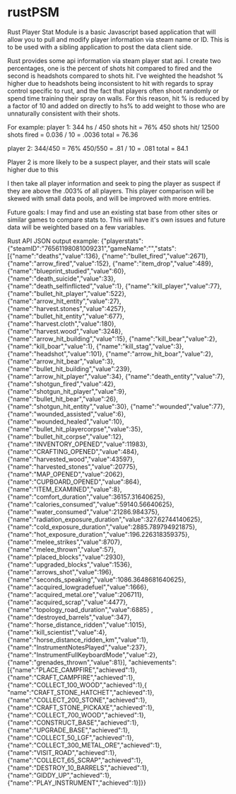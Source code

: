 # rustPSM
Rust Player Stat Module is a basic Javascript based application that will allow you to pull and modify player information via steam name or ID. This is to be used with a sibling application to post the data client side.

Rust provides some api information via steam player stat api. I create two percentages, one is the percent of shots hit compared to fired and the second is headshots compared to shots hit.
I've weighted the headshot % higher due to headshots being inconsistent to hit with regards to spray control specific to rust, and the fact that players often shoot randomly or spend
time training their spray on walls. For this reason, hit % is reduced by a factor of 10 and added on directly to hs% to add weight to those who are unnaturally consistent with their shots.

For example:
player 1:
344 hs / 450 shots hit = 76%
450 shots hit/ 12500 shots fired = 0.036 / 10 = .0036
total = 76.36

player 2:
344/450 = 76%
450/550 = .81 / 10 = .081
total = 84.1

Player 2 is more likely to be a suspect player, and their stats will scale higher due to this

I then take all player information and seek to ping the player as suspect if they are above the .003% of all players. This player comparison will be skewed with small data pools, and will be
improved with more entries.


Future goals: I may find and use an existing stat base from other sites or similar games to compare stats to. This will have it's own issues and future data will be weighted based on a few variables.



Rust API JSON output example:
{"playerstats":{"steamID":"76561198081009231","gameName":"","stats":
[{"name":"deaths","value":136},
{"name":"bullet_fired","value":2671},
{"name":"arrow_fired","value":152},
{"name":"item_drop","value":489},
{"name":"blueprint_studied","value":60},
{"name":"death_suicide","value":33},
{"name":"death_selfinflicted","value":1},
{"name":"kill_player","value":77},
{"name":"bullet_hit_player","value":522},
{"name":"arrow_hit_entity","value":27},
{"name":"harvest.stones","value":4257},
{"name":"bullet_hit_entity","value":677},
{"name":"harvest.cloth","value":180},
{"name":"harvest.wood","value":3248},
{"name":"arrow_hit_building","value":15},
{"name":"kill_bear","value":2},
{"name":"kill_boar","value":1},
{"name":"kill_stag","value":3},
{"name":"headshot","value":101},
{"name":"arrow_hit_boar","value":2},
{"name":"arrow_hit_bear","value":3},
{"name":"bullet_hit_building","value":239},
{"name":"arrow_hit_player","value":34},
{"name":"death_entity","value":7},
{"name":"shotgun_fired","value":42},
{"name":"shotgun_hit_player","value":9},
{"name":"bullet_hit_bear","value":26},
{"name":"shotgun_hit_entity","value":30},
{"name":"wounded","value":77},
{"name":"wounded_assisted","value":6},
{"name":"wounded_healed","value":10},
{"name":"bullet_hit_playercorpse","value":35},
{"name":"bullet_hit_corpse","value":12},
{"name":"INVENTORY_OPENED","value":11983},
{"name":"CRAFTING_OPENED","value":484},
{"name":"harvested_wood","value":43597},
{"name":"harvested_stones","value":20775},
{"name":"MAP_OPENED","value":2062},
{"name":"CUPBOARD_OPENED","value":864},
{"name":"ITEM_EXAMINED","value":8},
{"name":"comfort_duration","value":36157.31640625},
{"name":"calories_consumed","value":59140.56640625},
{"name":"water_consumed","value":21286.984375},
{"name":"radiation_exposure_duration","value":327.62744140625},
{"name":"cold_exposure_duration","value":2885.789794921875},
{"name":"hot_exposure_duration","value":196.226318359375},
{"name":"melee_strikes","value":8707},
{"name":"melee_thrown","value":57},
{"name":"placed_blocks","value":2930},
{"name":"upgraded_blocks","value":1536},
{"name":"arrows_shot","value":196},
{"name":"seconds_speaking","value":1086.3648681640625},
{"name":"acquired_lowgradefuel","value":1666},
{"name":"acquired_metal.ore","value":206711},
{"name":"acquired_scrap","value":4477},
{"name":"topology_road_duration","value":6885}
,{"name":"destroyed_barrels","value":347},
{"name":"horse_distance_ridden","value":1015},
{"name":"kill_scientist","value":4},
{"name":"horse_distance_ridden_km","value":1},
{"name":"InstrumentNotesPlayed","value":237},
{"name":"InstrumentFullKeyboardMode","value":2},
{"name":"grenades_thrown","value":81}],
"achievements":[{"name":"PLACE_CAMPFIRE","achieved":1},
{"name":"CRAFT_CAMPFIRE","achieved":1},
{"name":"COLLECT_100_WOOD","achieved":1},{
	"name":"CRAFT_STONE_HATCHET","achieved":1},
	{"name":"COLLECT_200_STONE","achieved":1},
	{"name":"CRAFT_STONE_PICKAXE","achieved":1},
	{"name":"COLLECT_700_WOOD","achieved":1},
	{"name":"CONSTRUCT_BASE","achieved":1},
	{"name":"UPGRADE_BASE","achieved":1},
	{"name":"COLLECT_50_LGF","achieved":1},
	{"name":"COLLECT_300_METAL_ORE","achieved":1},
	{"name":"VISIT_ROAD","achieved":1},
	{"name":"COLLECT_65_SCRAP","achieved":1},
	{"name":"DESTROY_10_BARRELS","achieved":1},
	{"name":"GIDDY_UP","achieved":1},
	{"name":"PLAY_INSTRUMENT","achieved":1}]}}